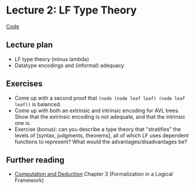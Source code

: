 # Lecture 2: LF Type Theory


[Code](https://github.com/chrisamaphone/lf-class/blob/main/code/nat-even2.elf)

## Lecture plan

* LF type theory (minus lambda)
* Datatype encodings and (informal) adequacy

## Exercises
* Come up with a second proof that `(node (node leaf leaf) (node leaf leaf))`
  is balanced.
* Come up with both an extrinsic and intrinsic encoding for AVL trees. Show
  that the extrinsic encoding is not adequate, and that the intrinsic one
  is.
* Exercise (bonus): can you describe a type theory that "stratifies" the
  levels of [syntax, judgments, theorems], all of which LF uses dependent
  functions to represent? What would the advantages/disadvantages be?

## Further reading
* [Computation and Deduction](https://cs.mcgill.ca/~bpientka/courses/comp523-08/cd.pdf) Chapter 3 (Formalization in a Logical Framework)

